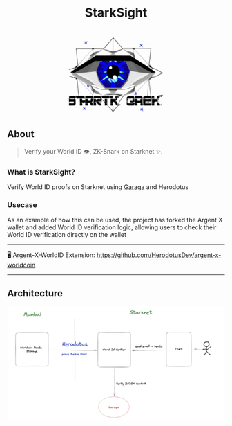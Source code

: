 <div align="center">
  <h1>StarkSight</h1>
  <img src="docs/images/logo.png" height="200">
  <br />
</div>

## About

> Verify your World ID 👁️, ZK-Snark on Starknet ✨.

### What is StarkSight?

Verify World ID proofs on Starknet using [Garaga](https://github.com/keep-starknet-strange/garaga) and Herodotus

### Usecase

As an example of how this can be used, the project has forked the Argent X wallet and added World ID verification logic, allowing users to check their World ID verification directly on the wallet

---

🖥️ Argent-X-WorldID Extension: <https://github.com/HerodotusDev/argent-x-worldcoin>

---

## Architecture
<img src="docs/images/architecture.png">
